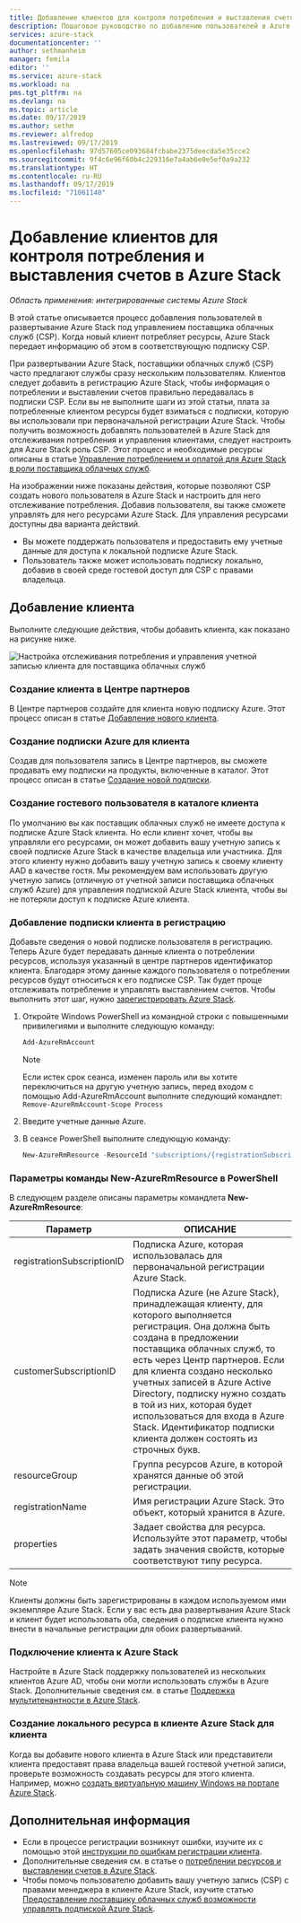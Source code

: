 ```yaml
---
title: Добавление клиентов для контроля потребления и выставления счетов в Azure Stack | Документация Майкрософт
description: Пошаговое руководство по добавлению пользователей в Azure Stack под управлением поставщика облачных служб (CSP).
services: azure-stack
documentationcenter: ''
author: sethmanheim
manager: femila
editor: ''
ms.service: azure-stack
ms.workload: na
pms.tgt_pltfrm: na
ms.devlang: na
ms.topic: article
ms.date: 09/17/2019
ms.author: sethm
ms.reviewer: alfredop
ms.lastreviewed: 09/17/2019
ms.openlocfilehash: 97d57605ce093684fcbabe2375deecda5e35cce2
ms.sourcegitcommit: 9f4c6e96f60b4c229316e7a4ab6e0e5ef0a9a232
ms.translationtype: HT
ms.contentlocale: ru-RU
ms.lasthandoff: 09/17/2019
ms.locfileid: "71061140"
---
```

# <a name="add-tenant-for-usage-and-billing-to-azure-stack"></a>Добавление клиентов для контроля потребления и выставления счетов в Azure Stack

*Область применения: интегрированные системы Azure Stack*

В этой статье описывается процесс добавления пользователей в развертывание Azure Stack под управлением поставщика облачных служб (CSP). Когда новый клиент потребляет ресурсы, Azure Stack передает информацию об этом в соответствующую подписку CSP.

При развертывании Azure Stack, поставщики облачных служб (CSP) часто предлагают службы сразу нескольким пользователям. Клиентов следует добавить в регистрацию Azure Stack, чтобы информация о потреблении и выставлении счетов правильно передавалась в подписки CSP. Если вы не выполните шаги из этой статьи, плата за потребленные клиентом ресурсы будет взиматься с подписки, которую вы использовали при первоначальной регистрации Azure Stack. Чтобы получить возможность добавлять пользователей в Azure Stack для отслеживания потребления и управления клиентами, следует настроить для Azure Stack роль CSP. Этот процесс и необходимые ресурсы описаны в статье [Управление потреблением и оплатой для Azure Stack в роли поставщика облачных служб](azure-stack-add-manage-billing-as-a-csp.md).

На изображении ниже показаны действия, которые позволяют CSP создать нового пользователя в Azure Stack и настроить для него отслеживание потребления. Добавив пользователя, вы также сможете управлять для него ресурсами Azure Stack. Для управления ресурсами доступны два варианта действий.

- Вы можете поддержать пользователя и предоставить ему учетные данные для доступа к локальной подписке Azure Stack.  
- Пользователь также может использовать подписку локально, добавив в своей среде гостевой доступ для CSP с правами владельца.  

## <a name="add-an-end-customer"></a>Добавление клиента

Выполните следующие действия, чтобы добавить клиента, как показано на рисунке ниже.

![Настройка отслеживания потребления и управления учетной записью клиента для поставщика облачных служб](media/azure-stack-csp-enable-billing-usage-tracking/process-csp-enable-billing.png)

### <a name="create-a-new-customer-in-partner-center"></a>Создание клиента в Центре партнеров

В Центре партнеров создайте для клиента новую подписку Azure. Этот процесс описан в статье [Добавление нового клиента](/partner-center/add-a-new-customer).

### <a name="create-an-azure-subscription-for-the-end-customer"></a>Создание подписки Azure для клиента

Создав для пользователя запись в Центре партнеров, вы сможете продавать ему подписки на продукты, включенные в каталог. Этот процесс описан в статье [Создание новой подписки](/partner-center/create-a-new-subscription).

### <a name="create-a-guest-user-in-the-end-customer-directory"></a>Создание гостевого пользователя в каталоге клиента

По умолчанию вы как поставщик облачных служб не имеете доступа к подписке Azure Stack клиента. Но если клиент хочет, чтобы вы управляли его ресурсами, он может добавить вашу учетную запись к своей подписке Azure Stack в качестве владельца или участника. Для этого клиенту нужно добавить вашу учетную запись к своему клиенту AAD в качестве гостя. Мы рекомендуем вам использовать другую учетную запись (отличную от учетной записи поставщика облачных служб Azure) для управления подпиской Azure Stack клиента, чтобы вы не потеряли доступ к подписке Azure клиента.

### <a name="update-the-registration-with-the-end-customer-subscription"></a>Добавление подписки клиента в регистрацию

Добавьте сведения о новой подписке пользователя в регистрацию. Теперь Azure будет передавать данные клиента о потреблении ресурсов, используя указанный в центре партнеров идентификатор клиента. Благодаря этому данные каждого пользователя о потреблении ресурсов будут относиться к его подписке CSP. Так будет проще отслеживать потребление и управлять выставлением счетов. Чтобы выполнить этот шаг, нужно [зарегистрировать Azure Stack](azure-stack-registration.md).

1. Откройте Windows PowerShell из командной строки с повышенными привилегиями и выполните следующую команду:  

   ```powershell
   Add-AzureRmAccount
   ```

   >[!Note]
   > Если истек срок сеанса, изменен пароль или вы хотите переключиться на другую учетную запись, перед входом с помощью Add-AzureRmAccount выполните следующий командлет: `Remove-AzureRmAccount-Scope Process`

2. Введите учетные данные Azure.
3. В сеансе PowerShell выполните следующую команду:

   ```powershell
   New-AzureRmResource -ResourceId "subscriptions/{registrationSubscriptionId}/resourceGroups/{resourceGroup}/providers/Microsoft.AzureStack/registrations/{registrationName}/customerSubscriptions/{customerSubscriptionId}" -ApiVersion 2017-06-01 -Properties <PSObject>
   ```

### <a name="new-azurermresource-powershell-parameters"></a>Параметры команды New-AzureRmResource в PowerShell

В следующем разделе описаны параметры командлета **New-AzureRmResource**:

| Параметр | ОПИСАНИЕ |
| --- | --- |
|registrationSubscriptionID | Подписка Azure, которая использовалась для первоначальной регистрации Azure Stack.|
| customerSubscriptionID | Подписка Azure (не Azure Stack), принадлежащая клиенту, для которого выполняется регистрация. Она должна быть создана в предложении поставщика облачных служб, то есть через Центр партнеров. Если для клиента создано несколько учетных записей в Azure Active Directory, подписку нужно создать в той из них, которая будет использоваться для входа в Azure Stack. Идентификатор подписки клиента должен состоять из строчных букв. |
| resourceGroup | Группа ресурсов Azure, в которой хранятся данные об этой регистрации. |
| registrationName | Имя регистрации Azure Stack. Это объект, который хранится в Azure. |
| properties | Задает свойства для ресурса. Используйте этот параметр, чтобы задать значения свойств, которые соответствуют типу ресурса.

> [!NOTE]  
> Клиенты должны быть зарегистрированы в каждом используемом ими экземпляре Azure Stack. Если у вас есть два развертывания Azure Stack и клиент будет использовать оба, сведения о подписке клиента нужно внести в начальные регистрации для обоих развертываний.

### <a name="onboard-tenant-to-azure-stack"></a>Подключение клиента к Azure Stack

Настройте в Azure Stack поддержку пользователей из нескольких клиентов Azure AD, чтобы они могли использовать службы в Azure Stack. Дополнительные сведения см. в статье [Поддержка мультитенантности в Azure Stack](azure-stack-enable-multitenancy.md).

### <a name="create-a-local-resource-in-the-end-customer-tenant-in-azure-stack"></a>Создание локального ресурса в клиенте Azure Stack для клиента

Когда вы добавите нового клиента в Azure Stack или представители клиента предоставят права владельца вашей гостевой учетной записи, проверьте возможность создавать ресурсы для этого клиента. Например, можно [создать виртуальную машину Windows на портале Azure Stack](../user/azure-stack-quick-windows-portal.md).

## <a name="next-steps"></a>Дополнительная информация

- Если в процессе регистрации возникнут ошибки, изучите их с помощью этой [инструкции по ошибкам регистрации клиента](azure-stack-registration-errors.md).
- Дополнительные сведения см. в статье о [потреблении ресурсов и выставлении счетов в Azure Stack](azure-stack-billing-and-chargeback.md).
- Чтобы помочь пользователю добавить вашу учетную запись (CSP) с правами менеджера в клиенте Azure Stack, изучите статью [Предоставление поставщику облачных служб возможности управлять подпиской Azure Stack](../user/azure-stack-csp-enable-billing-usage-tracking.md).
